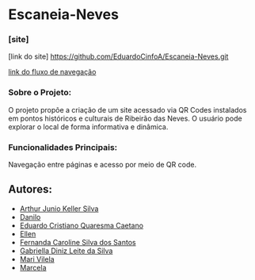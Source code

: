 # **Escaneia-Neves** 
### [site]
[link do site] https://github.com/EduardoCinfoA/Escaneia-Neves.git

[link do fluxo de navegação](https://github.com/EduardoCinfoA/Escaneia-Neves/blob/main/link%20do%20Fluxo%20de%20Navega%C3%A7%C3%A3o)

### Sobre o Projeto:
O projeto propõe a criação de um site acessado via QR Codes instalados em pontos históricos e culturais de Ribeirão das Neves.
O usuário pode explorar o local de forma informativa e dinâmica.

### Funcionalidades Principais:
Navegação entre páginas e acesso por meio de QR code.

## Autores:
* [Arthur Junio Keller Silva](https://github.com/billiesilkie)
* [Danilo](https://github.com/Qin285)
* [Eduardo Cristiano Quaresma Caetano](https://github.com/EduardoCinfoA)
* [Ellen](https://github.com/Pequenaellen)
* [Fernanda Caroline Silva dos Santos](https://github.com/misartee)
* [Gabriella Diniz Leite da Silva](https://github.com/Gaabs00)
* [Mari Vilela](https://github.com/Monalisa55)
* [Marcela](https://github.com/marcyilomilo)
